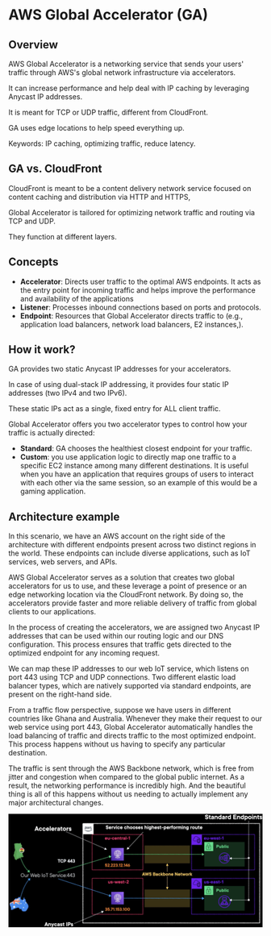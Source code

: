 # AWS Global Accelerator (GA)

## Overview

AWS Global Accelerator is a networking service that sends your users' traffic through AWS's global network infrastructure via accelerators.

It can increase performance and help deal with IP caching by leveraging Anycast IP addresses.

It is meant for TCP or UDP traffic, different from CloudFront.

GA uses edge locations to help speed everything up.

Keywords: IP caching, optimizing traffic, reduce latency.


## GA vs. CloudFront

CloudFront is meant to be a content delivery network service
focused on content caching and distribution
via HTTP and HTTPS,

Global Accelerator is tailored for optimizing network traffic and routing via TCP and UDP.

They function at different layers.


## Concepts

- **Accelerator**: Directs user traffic to the optimal AWS endpoints. It acts as the entry point for incoming traffic
and helps improve the performance
and availability of the applications
- **Listener**: Processes inbound connections based on ports and protocols.
- **Endpoint**: Resources that Global Accelerator directs traffic to (e.g., application load balancers,
network load balancers, E2 instances,).


## How it work?

GA provides two static Anycast IP addresses for your accelerators.

In case of using dual-stack IP addressing, it provides four static IP addresses (two IPv4 and two IPv6).

These static IPs act as a single, fixed entry for ALL client traffic.

Global Accelerator offers you two accelerator types
to control how your traffic is actually directed:
- **Standard**: GA chooses the healthiest closest endpoint for your traffic.
- **Custom**: you use application logic to directly map one traffic
to a specific EC2 instance among many different destinations. It is useful when you have an application that requires groups of users to interact with each other via the same session,
so an example of this would be a gaming application.


## Architecture example

In this scenario, we have an AWS account on the right side of the architecture with different endpoints present across two distinct regions in the world. These endpoints can include diverse applications, such as IoT services, web servers, and APIs. 

AWS Global Accelerator serves as a solution that creates two global accelerators for us to use, and these leverage a point of presence or an edge networking location via the CloudFront network. By doing so, the accelerators provide faster and more reliable delivery of traffic from global clients to our applications. 

In the process of creating the accelerators, we are assigned two Anycast IP addresses that can be used within our routing logic and our DNS configuration. This process ensures that traffic gets directed to the optimized endpoint for any incoming request. 

We can map these IP addresses to our web IoT service, which listens on port 443 using TCP and UDP connections. Two different elastic load balancer types, which are natively supported via standard endpoints, are present on the right-hand side. 

From a traffic flow perspective, suppose we have users in different countries like Ghana and Australia. Whenever they make their request to our web service using port 443, Global Accelerator automatically handles the load balancing of traffic and directs traffic to the most optimized endpoint. This process happens without us having to specify any particular destination. 

The traffic is sent through the AWS Backbone network, which is free from jitter and congestion when compared to the global public internet. As a result, the networking performance is incredibly high. And the beautiful thing is all of this happens
without us needing to actually implement
any major architectural changes.

![](./images/ga-arch.png)
